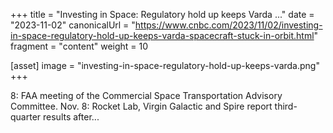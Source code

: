+++
title = "Investing in Space: Regulatory hold up keeps Varda ..."
date = "2023-11-02"
canonicalUrl = "https://www.cnbc.com/2023/11/02/investing-in-space-regulatory-hold-up-keeps-varda-spacecraft-stuck-in-orbit.html"
fragment = "content"
weight = 10

[asset]
    image = "investing-in-space-regulatory-hold-up-keeps-varda.png"
+++

8: FAA meeting of the Commercial Space Transportation Advisory Committee. 
Nov. 8: Rocket Lab, Virgin Galactic and Spire report third-quarter results 
after...
